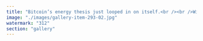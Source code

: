 ```yaml
---
title: "Bitcoin’s energy thesis just looped in on itself.<br /><br />With tensions in Iran, Bitcoin slipped below $100K. Yet the deeper signal isn’t the volatility — it’s the exposure.<br /><br />For years, Bitcoiners defended mining as a force for “energy innovation.” But geopolitical stress reframes this: not as expansion, but containment.<br /><br />In the face of systemic pressure, Bitcoin’s energy is funneled into securing its own belief system. A loop. Closed. Rigid. Defensive. Meanwhile, systems like Ethereum, EigenLayer, and Morpho explore resonant synchronization — energy harmonized with flow, not fear.<br /><br />Energy should be a vector of expansion, not a centrifuge of entropy. We need spirals. Not circles."
image: "./images/gallery-item-293-02.jpg"
watermark: "312"
section: "gallery"
---
```

